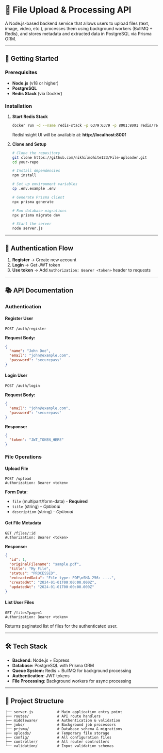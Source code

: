 # 📁 File Upload & Processing API

A Node.js-based backend service that allows users to upload files (text, image, video, etc.), processes them using background workers (BullMQ + Redis), and stores metadata and extracted data in PostgreSQL via Prisma ORM.

---

## 🚀 Getting Started

### Prerequisites

- **Node.js** (v18 or higher)
- **PostgreSQL**
- **Redis Stack** (via Docker)

### Installation

1. **Start Redis Stack**
   ```bash
   docker run -d --name redis-stack -p 6379:6379 -p 8001:8001 redis/redis-stack:latest
   ```
   
   RedisInsight UI will be available at: **http://localhost:8001**

2. **Clone and Setup**
   ```bash
   # Clone the repository
   git clone https://github.com/nikhilmohite123/File-uploader.git
   cd your-repo
   
   # Install dependencies
   npm install
   
   # Set up environment variables
   cp .env.example .env
   
   # Generate Prisma client
   npx prisma generate
   
   # Run database migrations
   npx prisma migrate dev
   
   # Start the server
   node server.js
   ```

---

## 🔐 Authentication Flow

1. **Register** → Create new account
2. **Login** → Get JWT token
3. **Use token** → Add `Authorization: Bearer <token>` header to requests

---

## 📚 API Documentation

### Authentication

#### Register User
```http
POST /auth/register
```

**Request Body:**
```json
{
  "name": "John Doe",
  "email": "john@example.com",
  "password": "securepass"
}
```

#### Login User
```http
POST /auth/login
```

**Request Body:**
```json
{
  "email": "john@example.com",
  "password": "securepass"
}
```

**Response:**
```json
{
  "token": "JWT_TOKEN_HERE"
}
```

### File Operations

#### Upload File
```http
POST /upload
Authorization: Bearer <token>
```

**Form Data:**
- `file` (multipart/form-data) - **Required**
- `title` (string) - *Optional*
- `description` (string) - *Optional*

#### Get File Metadata
```http
GET /files/:id
Authorization: Bearer <token>
```

**Response:**
```json
{
  "id": 1,
  "originalFilename": "sample.pdf",
  "title": "My File",
  "status": "PROCESSED",
  "extractedData": "File type: PDF\nSHA-256: ....",
  "createdAt": "2024-01-01T00:00:00.000Z",
  "updatedAt": "2024-01-01T00:00:00.000Z"
}
```

#### List User Files
```http
GET /files?page=1
Authorization: Bearer <token>
```

Returns paginated list of files for the authenticated user.

---

## 🛠️ Tech Stack

- **Backend:** Node.js + Express
- **Database:** PostgreSQL with Prisma ORM
- **Queue System:** Redis + BullMQ for background processing
- **Authentication:** JWT tokens
- **File Processing:** Background workers for async processing

---

## 📁 Project Structure

```
├── server.js           # Main application entry point
├── routes/             # API route handlers
├── middleware/         # Authentication & validation
├── jobs/               # Background job processors
├── prisma/             # Database schema & migrations
├── uploads/            # Temporary file storage
├── config/             # All configuration files
├── controller/         # All router controllers
└── validation/         # Input validation schemas
```
